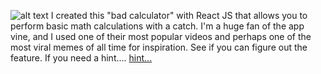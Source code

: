 ![alt text](https://vine.co/static/images/trademark_logo.gif)
I created this "bad calculator" with React JS that allows you to perform basic math calculations with a catch.
I'm a huge fan of the app vine, and I used one of their most popular videos and perhaps one of the most viral memes of all time for inspiration. See if you can figure out the feature. If you need a hint....
[hint...](https://www.youtube.com/watch?v=OLBOn0Whhyc)
